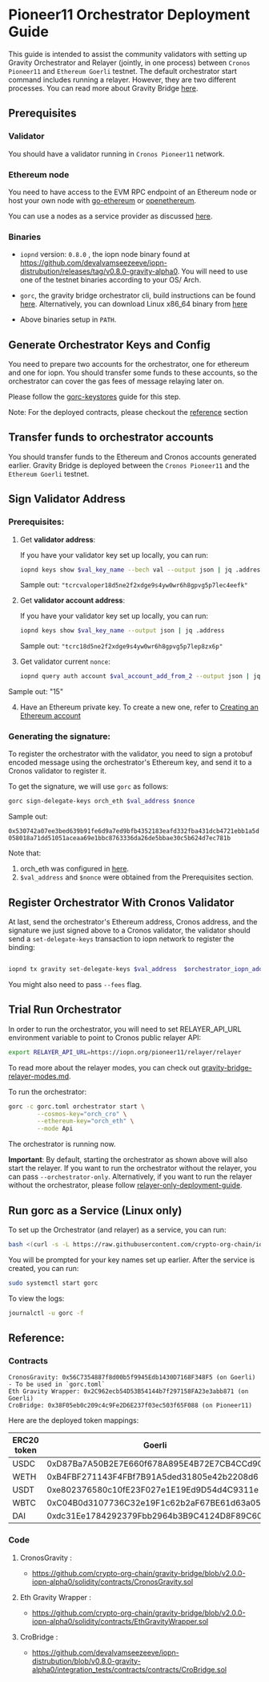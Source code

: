 

# Pioneer11 Orchestrator Deployment Guide

This guide is intended to assist the community validators with setting up Gravity Orchestrator and Relayer (jointly, in one process) between `Cronos Pioneer11` and `Ethereum Goerli` testnet. The default orchestrator start command includes running a relayer. However, they are two different processes. You can read more about Gravity Bridge [here](https://blog.althea.net/how-gravity-works/).

## Prerequisites

### Validator

You should have a validator running in `Cronos Pioneer11` network.

### Ethereum node

You need to have access to the EVM RPC endpoint of an Ethereum node or host your own node with [go-ethereum](https://github.com/ethereum/go-ethereum/) or [openethereum](https://github.com/openethereum/openethereum).

You can use a nodes as a service provider as discussed [here](https://ethereum.org/en/developers/docs/nodes-and-clients/nodes-as-a-service/).


### Binaries

-  `iopnd` version: `0.8.0` , the iopn node binary found at https://github.com/devalvamseezeeve/iopn-distrubution/releases/tag/v0.8.0-gravity-alpha0. You will need to use one of the testnet binaries according to your OS/ Arch.

- `gorc`, the gravity bridge orchestrator cli, build instructions can be found [here](gorc-build.md). Alternatively, you can download Linux x86_64 binary from [here](https://github.com/crypto-org-chain/gravity-bridge/releases/tag/v2.0.0-iopn-alpha0)

- Above binaries setup in `PATH`.

## Generate Orchestrator Keys and Config

You need to prepare two accounts for the orchestrator, one for ethereum and one for iopn. You should transfer some funds to these accounts, so the orchestrator can cover the gas fees of message relaying later on.

Please follow the [gorc-keystores](gorc-keystores.md) guide for this step.

Note: For the deployed contracts, please checkout the [reference](#reference) section

## Transfer funds to orchestrator accounts

You should transfer funds to the Ethereum and Cronos accounts generated earlier. Gravity Bridge is deployed between the `Cronos Pioneer11` and the `Ethereum Goerli` testnet.


## Sign Validator Address


### Prerequisites:

1. Get **validator address**:

	If you have your validator key set up locally, you can run:

	```bash
	iopnd keys show $val_key_name --bech val --output json | jq .address
	```

	Sample out:
	`"tcrcvaloper18d5ne2f2xdge9s4yw0wr6h8gpvg5p7lec4eefk"`

2. Get **validator account address**:

	If you have your validator key set up locally, you can run:

	```bash
	iopnd keys show $val_key_name --output json | jq .address
	```

	Sample out:
		`"tcrc18d5ne2f2xdge9s4yw0wr6h8gpvg5p7lep8zx6p"`

3. Get validator current `nonce`:

	```bash
	iopnd query auth account $val_account_add_from_2 --output json | jq .base_account.sequence
	```

  Sample out:
	"15"

4. Have an Ethereum private key. To create a new one, refer to [Creating an Ethereum account](./gorc-keystores.md#creating-an-ethereum-account)

### Generating the signature:

To register the orchestrator with the validator, you need to sign a protobuf encoded message using the orchestrator's Ethereum key, and send it to a Cronos validator to register it.

To get the signature, we will use `gorc` as follows:

```bash
gorc sign-delegate-keys orch_eth $val_address $nonce
```

Sample out:

`0x530742a07ee3bed639b91fe6d9a7ed9bfb4352183eafd332fba431dcb4721ebb1a5d058018a71dd51051aceaa69e1bbc8763336da26de5bbae30c5b624d7ec781b`

Note that:
1. orch_eth was configured in [here](./gorc-keystores.md#creating-an-ethereum-account).
2. `$val_address` and `$nonce` were obtained from the Prerequisites section.


## Register Orchestrator With Cronos Validator


At last, send the orchestrator's Ethereum address, Cronos address, and the signature we just signed above to a Cronos validator, the validator should send a `set-delegate-keys` transaction to iopn network to register the binding:


```bash

iopnd tx gravity set-delegate-keys $val_address  $orchestrator_iopn_address  $orchestrator_eth_address  $signature --from $val_account_address --gas auto --chain-id pioneereleventestnet_340-1 -b block

```

You might also need to pass `--fees` flag.


## Trial Run Orchestrator

In order to run the orchestrator, you will need to set RELAYER_API_URL environment variable to point to Cronos public relayer API:

```bash
export RELAYER_API_URL=https://iopn.org/pioneer11/relayer/relayer
```

To read more about the relayer modes, you can check out [gravity-bridge-relayer-modes.md](gravity-bridge-relayer-modes.md).

To run the orchestrator:

```bash
gorc -c gorc.toml orchestrator start \
		--cosmos-key="orch_cro" \
		--ethereum-key="orch_eth" \
		--mode Api
```

The orchestrator is running now.

**Important**: By default, starting the orchestrator as shown above will also start the relayer. If you want to run the orchestrator without the relayer, you can pass `--orchestrator-only`. Alternatively, if you want to run the relayer without the orchestrator, please follow [relayer-only-deployment-guide](pioneer11-relayer-only-deployment-guide.md).

## Run gorc as a Service (Linux only)

To set up the Orchestrator (and relayer) as a service, you can run:

```bash
bash <(curl -s -L https://raw.githubusercontent.com/crypto-org-chain/iopn/main/docs/gravity-bridge/systemd/setup-gorc-service.sh) -t orchestrator
```

You will be prompted for your key names set up earlier. After the service is created, you can run:

```bash
sudo systemctl start gorc
```

To view the logs:

```bash
journalctl -u gorc -f
```

## Reference:

### Contracts

```
CronosGravity: 0x56C7354887f8d00b5f9945Edb1430D7168F348F5 (on Goerli) - To be used in `gorc.toml`
Eth Gravity Wrapper: 0x2C962ecb54D53B54144b7f297158FA23e3abb871 (on Goerli)
CroBridge: 0x38F05eb0c209c4c9Fe2D6E237f03ec503f65F088 (on Pioneer11)
```

Here are the deployed token mappings:

| ERC20 token | Goerli  | Pioneer11  |
| ------- | --- | --- |
| USDC | 0xD87Ba7A50B2E7E660f678A895E4B72E7CB4CCd9C | 0x8a8DfedBF6650737DFf63c2f455ecC54AcEcF197 |
| WETH | 0xB4FBF271143F4FBf7B91A5ded31805e42b2208d6 | 0x17774909725bA203B8501C1DEb22F2495584197e |
| USDT | 0xe802376580c10fE23F027e1E19Ed9D54d4C9311e | 0xA5e7cD85b15586ecb8DA34AcEE42FF83ABcB555b |
| WBTC | 0xC04B0d3107736C32e19F1c62b2aF67BE61d63a05 | 0x7825cB7feEAD896241f748c89550F3D01AF51e48 |
| DAI  | 0xdc31Ee1784292379Fbb2964b3B9C4124D8F89C60 | 0x71339a9C403383c3E18712130615d369Ff9a7124 |

### Code

1. CronosGravity :
   - https://github.com/crypto-org-chain/gravity-bridge/blob/v2.0.0-iopn-alpha0/solidity/contracts/CronosGravity.sol

2. Eth Gravity Wrapper :
   -  https://github.com/crypto-org-chain/gravity-bridge/blob/v2.0.0-iopn-alpha0/solidity/contracts/EthGravityWrapper.sol

3. CroBridge :
   - https://github.com/devalvamseezeeve/iopn-distrubution/blob/v0.8.0-gravity-alpha0/integration_tests/contracts/contracts/CroBridge.sol

